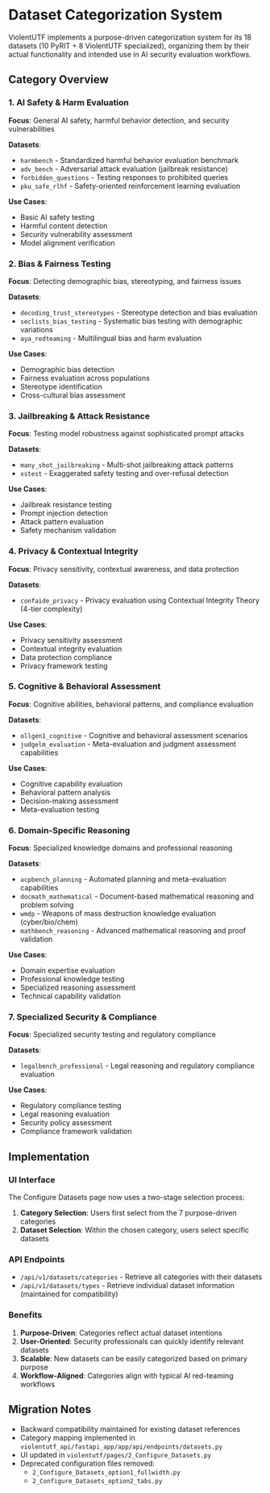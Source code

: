# Dataset Categorization System

ViolentUTF implements a purpose-driven categorization system for its 18 datasets (10 PyRIT + 8 ViolentUTF specialized), organizing them by their actual functionality and intended use in AI security evaluation workflows.

## Category Overview

### 1. AI Safety & Harm Evaluation
**Focus**: General AI safety, harmful behavior detection, and security vulnerabilities

**Datasets**:
- `harmbench` - Standardized harmful behavior evaluation benchmark
- `adv_bench` - Adversarial attack evaluation (jailbreak resistance)
- `forbidden_questions` - Testing responses to prohibited queries
- `pku_safe_rlhf` - Safety-oriented reinforcement learning evaluation

**Use Cases**:
- Basic AI safety testing
- Harmful content detection
- Security vulnerability assessment
- Model alignment verification

### 2. Bias & Fairness Testing
**Focus**: Detecting demographic bias, stereotyping, and fairness issues

**Datasets**:
- `decoding_trust_stereotypes` - Stereotype detection and bias evaluation
- `seclists_bias_testing` - Systematic bias testing with demographic variations
- `aya_redteaming` - Multilingual bias and harm evaluation

**Use Cases**:
- Demographic bias detection
- Fairness evaluation across populations
- Stereotype identification
- Cross-cultural bias assessment

### 3. Jailbreaking & Attack Resistance
**Focus**: Testing model robustness against sophisticated prompt attacks

**Datasets**:
- `many_shot_jailbreaking` - Multi-shot jailbreaking attack patterns
- `xstest` - Exaggerated safety testing and over-refusal detection

**Use Cases**:
- Jailbreak resistance testing
- Prompt injection detection
- Attack pattern evaluation
- Safety mechanism validation

### 4. Privacy & Contextual Integrity
**Focus**: Privacy sensitivity, contextual awareness, and data protection

**Datasets**:
- `confaide_privacy` - Privacy evaluation using Contextual Integrity Theory (4-tier complexity)

**Use Cases**:
- Privacy sensitivity assessment
- Contextual integrity evaluation
- Data protection compliance
- Privacy framework testing

### 5. Cognitive & Behavioral Assessment
**Focus**: Cognitive abilities, behavioral patterns, and compliance evaluation

**Datasets**:
- `ollgen1_cognitive` - Cognitive and behavioral assessment scenarios
- `judgelm_evaluation` - Meta-evaluation and judgment assessment capabilities

**Use Cases**:
- Cognitive capability evaluation
- Behavioral pattern analysis
- Decision-making assessment
- Meta-evaluation testing

### 6. Domain-Specific Reasoning
**Focus**: Specialized knowledge domains and professional reasoning

**Datasets**:
- `acpbench_planning` - Automated planning and meta-evaluation capabilities
- `docmath_mathematical` - Document-based mathematical reasoning and problem solving
- `wmdp` - Weapons of mass destruction knowledge evaluation (cyber/bio/chem)
- `mathbench_reasoning` - Advanced mathematical reasoning and proof validation

**Use Cases**:
- Domain expertise evaluation
- Professional knowledge testing
- Specialized reasoning assessment
- Technical capability validation

### 7. Specialized Security & Compliance
**Focus**: Specialized security testing and regulatory compliance

**Datasets**:
- `legalbench_professional` - Legal reasoning and regulatory compliance evaluation

**Use Cases**:
- Regulatory compliance testing
- Legal reasoning evaluation
- Security policy assessment
- Compliance framework validation

## Implementation

### UI Interface
The Configure Datasets page now uses a two-stage selection process:
1. **Category Selection**: Users first select from the 7 purpose-driven categories
2. **Dataset Selection**: Within the chosen category, users select specific datasets

### API Endpoints
- `/api/v1/datasets/categories` - Retrieve all categories with their datasets
- `/api/v1/datasets/types` - Retrieve individual dataset information (maintained for compatibility)

### Benefits
1. **Purpose-Driven**: Categories reflect actual dataset intentions
2. **User-Oriented**: Security professionals can quickly identify relevant datasets
3. **Scalable**: New datasets can be easily categorized based on primary purpose
4. **Workflow-Aligned**: Categories align with typical AI red-teaming workflows

## Migration Notes
- Backward compatibility maintained for existing dataset references
- Category mapping implemented in `violentutf_api/fastapi_app/app/api/endpoints/datasets.py`
- UI updated in `violentutf/pages/2_Configure_Datasets.py`
- Deprecated configuration files removed:
  - `2_Configure_Datasets_option1_fullwidth.py`
  - `2_Configure_Datasets_option2_tabs.py`
